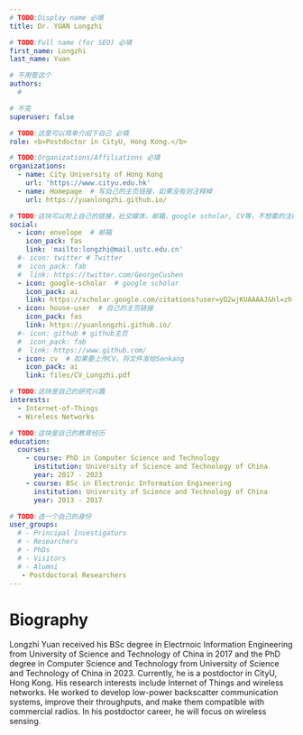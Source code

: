 ```yaml
---
# TODO:Display name 必填
title: Dr. YUAN Longzhi

# TODO:Full name (for SEO) 必填
first_name: Longzhi
last_name: Yuan

# 不用管这个
authors:
  # 

# 不变
superuser: false

# TODO:这里可以简单介绍下自己 必填
role: <b>Postdoctor in CityU, Hong Kong.</b>

# TODO:Organizations/Affiliations 必填
organizations:
  - name: City University of Hong Kong 
    url: 'https://www.cityu.edu.hk'
  - name: Homepage  # 写自己的主页链接，如果没有则注释掉
    url: https://yuanlongzhi.github.io/

# TODO:这块可以附上自己的链接，社交媒体，邮箱，google scholar, CV等，不想要的注释掉即可
social:
  - icon: envelope  # 邮箱
    icon_pack: fas
    link: 'mailto:longzhi@mail.ustc.edu.cn'
  #- icon: twitter # Twitter
  #  icon_pack: fab  
  #  link: https://twitter.com/GeorgeCushen
  - icon: google-scholar  # google scholar
    icon_pack: ai
    link: https://scholar.google.com/citations?user=yD2wjKUAAAAJ&hl=zh-CN
  - icon: house-user  # 自己的主页链接
    icon_pack: fas
    link: https://yuanlongzhi.github.io/
  #- icon: github # github主页
  #  icon_pack: fab   
  #  link: https://www.github.com/
  - icon: cv  # 如果要上传CV，将文件发给Senkang
    icon_pack: ai
    link: files/CV_Longzhi.pdf

# TODO:这块是自己的研究兴趣
interests:
  - Internet-of-Things
  - Wireless Networks

# TODO:这块是自己的教育经历
education:
  courses:
    - course: PhD in Computer Science and Technology
      institution: University of Science and Technology of China
      year: 2017 - 2023 
    - course: BSc in Electronic Information Engineering
      institution: University of Science and Technology of China
      year: 2013 - 2017

# TODO:选一个自己的身份
user_groups:
  # - Principal Investigators
  # - Researchers
  # - PhDs
  # - Visitors
  # - Alumni
   - Postdoctoral Researchers
---
```

<!-- TODO:写自己的Biography -->
# Biography
Longzhi Yuan received his BSc degree in Electrnoic Information Engineering from University of Science and Technology of China in 2017 and the PhD degree in Computer Science and Technology from University of Science and Technology of China in 2023. Currently, he is a postdoctor in CityU, Hong Kong. His research interests include Internet of Things and wireless networks. He worked to develop low-power backscatter communication systems, improve their throughputs, and make them compatible with commercial radios. In his postdoctor career, he will focus on wireless sensing.